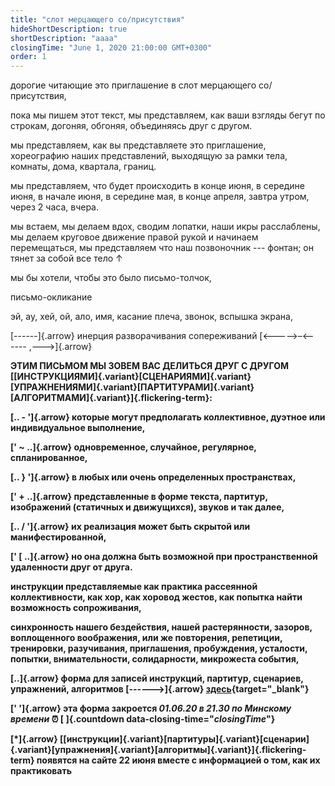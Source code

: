 ```yaml
---
title: "слот мерцающего со/присутствия"
hideShortDescription: true
shortDescription: "aaaa"
closingTime: "June 1, 2020 21:00:00 GMT+0300"
order: 1
---
```


дорогие читающие это приглашение в слот мерцающего со/присутствия,

пока мы пишем этот текст, мы представляем, как ваши взгляды бегут по строкам, догоняя, обгоняя, объединяясь друг с другом.

мы представляем, как вы представляете это приглашение, хореографию наших представлений, выходящую за рамки тела, комнаты, дома, квартала, границ.

мы представляем, что будет происходить в конце июня, в середине июня, в начале июня, в середине мая, в конце апреля, завтра утром, через 2 часа, вчера.

мы встаем, мы делаем вдох, сводим лопатки, наши икры расслаблены, мы делаем круговое движение правой рукой и начинаем перемещаться, мы представляем что наш позвоночник --- фонтан; он тянет за собой все тело ↑

мы бы хотели, чтобы это было письмо-толчок,

письмо-окликание

эй, ау, хей, ой, ало, имя, касание плеча, звонок, вспышка экрана,

[------]{.arrow} инерция разворачивания сопереживаний [<----->–<------ ,--->]{.arrow}
 
**ЭТИМ ПИСЬМОМ МЫ ЗОВЕМ ВАС ДЕЛИТЬСЯ ДРУГ С ДРУГОМ [[ИНСТРУКЦИЯМИ]{.variant}[СЦЕНАРИЯМИ]{.variant}[УПРАЖНЕНИЯМИ]{.variant}[ПАРТИТУРАМИ]{.variant}[АЛГОРИТМАМИ]{.variant}]{.flickering-term}:**
 
**[.. - ']{.arrow} которые могут предполагать коллективное, дуэтное или индивидуальное выполнение,**

**[' ~ ..]{.arrow} одновременное, случайное, регулярное, спланированное,**

**[.. } ']{.arrow} в любых или очень определенных пространствах,**

**[' + ..]{.arrow} представленные в форме текста, партитур, изображений (статичных и движущихся), звуков и так далее,**

**[.. / ']{.arrow} их реализация может быть скрытой или манифестированной,**

**[' \[ ..]{.arrow} но она должна быть возможной при пространственной удаленности друг от друга.**
 
**инструкции представляемые как практика рассеянной коллективности, как хор, как хоровод жестов, как попытка найти возможность сопроживания,**

**синхронность нашего бездействия, нашей растерянности, зазоров, воплощенного воображения, или же повторения, репетиции, тренировки, разучивания, приглашения, пробуждения, усталости, попытки, внимательности, солидарности, микрожеста события,**
 
**[..]{.arrow} форма для записей инструкций, партитур, сценариев, упражнений, алгоритмов [------>]{.arrow} [здесь](https://docs.google.com/forms/d/e/1FAIpQLSe1vQi6owS5BldJ-EjxPHJXhZD7pa2eXU55CuGZcUwdh3TE0w/viewform?usp=sf_link){target="_blank"}**

**[' ']{.arrow} эта форма закроется _01.06.20 в 21.30 по Минскому времени_ ⏰ [&nbsp;]{.countdown data-closing-time="$closingTime$"}**

**[*]{.arrow} [[инструкции]{.variant}[партитуры]{.variant}[сценарии]{.variant}[упражнения]{.variant}[алгоритмы]{.variant}]{.flickering-term} появятся на сайте 22 июня вместе с информацией о том, как их практиковать**
